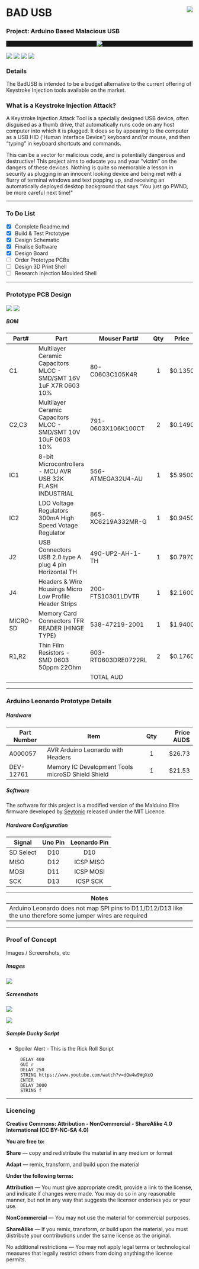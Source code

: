 # BAD USB <img align="right" src="https://github.com/CrashOverrideProductions/Tools/blob/main/Bad%20USB/images/logo.jpg?raw=true">

### Project: Arduino Based Malacious USB <img alt="" align="right" src="https://img.shields.io/badge/Status-Prototype%20Phase-informational?style=flat&logoColor=white&color=73398D" />


<!-- Repo Cover Image -->
<p style="background-color:rgba(22,22,22,1.00)" align="center">
<img align="center" src="https://github.com/CrashOverrideProductions/Tools/blob/main/Bad%20USB/images/background.jpg?raw=true" />
</p>

<!-- Repo Stats -->
<img align="center" src="https://img.shields.io/github/commit-activity/m/CrashOverrideProductions/Tools"> <img align="center" src="https://img.shields.io/github/last-commit/CrashOverrideProductions/Tools"> <img align="center" src="https://img.shields.io/github/languages/code-size/CrashOverrideProductions/Tools"> <img align="center" src="https://img.shields.io/github/directory-file-count/CrashOverrideProductions/Tools">

### Details
The BadUSB is intended to be a budget alternative to the current offering of Keystroke Injection tools available on the market.

### What is a Keystroke Injection Attack?
A Keystroke Injection Attack Tool is a specially designed USB device, often disguised as a thumb drive, that automatically runs code on any host computer into which it is plugged. It does so by appearing to the computer as a USB HID ('Human Interface Device') keyboard and/or mouse, and then “typing” in keyboard shortcuts and commands.

This can be a vector for malicious code, and is potentially dangerous and destructive! This project aims to educate you and your “victim” on the dangers of these devices. Nothing is quite so memorable a lesson in security as plugging in an innocent looking device and being met with a flurry of terminal windows and text popping up, and receiving an automatically deployed desktop background that says “You just go PWND, be more careful next time!"

---
<!-- To Do List -->
### To Do List
- [x] Complete Readme.md
- [x] Build & Test Prototype
- [x] Design Schematic
- [x] Finalise Software
- [x] Design Board
- [ ] Order Prototype PCBs
- [ ] Design 3D Print Shell
- [ ] Research Injection Moulded Shell

---
### Prototype PCB Design
<img align="center" src="https://github.com/CrashOverrideProductions/Tools/blob/main/Bad%20USB/images/BadUSB-TOP.png?raw=true" /> <img align="center" src="https://github.com/CrashOverrideProductions/Tools/blob/main/Bad%20USB/images/BadUSB-Bottom.png?raw=true" />
##### BOM

| Part# | Part                                                              | Mouser Part#       | Qty | Price   | Total   |
| ----- | ----------------------------------------------------------------- | ------------------ | :-: | :-----: | ------: |
| C1    | Multilayer Ceramic Capacitors MLCC - SMD/SMT 16V 1uF X7R 0603 10% | 80-C0603C105K4R    | 1   | $0.1350 | $0.1350 |
| C2,C3	| Multilayer Ceramic Capacitors MLCC - SMD/SMT 10V 10uF 0603 10%    | 791-0603X106K100CT | 2   | $0.1490 | $0.2980 |
| IC1   | 8-bit Microcontrollers - MCU AVR USB 32K FLASH INDUSTRIAL         | 556-ATMEGA32U4-AU	 | 1   | $5.9500 | $5.9500 |
| IC2   | LDO Voltage Regulators 300mA High Speed Votage Regulator          | 865-XC6219A332MR-G | 1   | $0.9450 | $0.9450 |
| J2    | USB Connectors USB 2.0 type A plug 4 pin Horizontal TH            | 490-UP2-AH-1-TH	 | 1   | $0.7970 | $0.7970 |
| J4    | Headers & Wire Housings Micro Low Profile Header Strips           | 200-FTS10301LDVTR	 | 1   | $2.1600 | $2.1600 |
| MICRO-SD| Memory Card Connectors TFR READER (HINGE TYPE)                  | 538-47219-2001	 | 1   |$1.9400	 |$1.9400  |
| R1,R2 |Thin Film Resistors - SMD 0603 50ppm 22Ohm                         | 603-RT0603DRE0722RL| 2   |$0.1760  |$0.3520  |
|       |                                                                   |  TOTAL AUD         |     |         |$12.5770 |


---
### Arduino Leonardo Prototype Details
##### Hardware
| Part Number  | Item                                                       |  Qty   | Price AUD$ |
| ------------ | ---------------------------------------------------------- | :----: | ---------: |
| A000057      | AVR Arduino Leonardo with Headers                          | 1      | $26.73     |
| DEV-12761    | Memory IC Development Tools microSD Shield Shield          | 1      | $21.53     |

##### Software
The software for this project is a modified version of the Malduino Elite firmware developed by [Seytonic](https://github.com/Seytonic "Seytonic") released under the MIT Licence.

##### Hardware Configuration
| Signal   | Uno Pin | Leonardo Pin |
| -------- | :-----: | :----------: |
|SD Select | D10     | D10          |
|MISO      | D12     | ICSP MISO    |
|MOSI      | D11     | ICSP MOSI    |
|SCK       | D13     | ICSP SCK     | 

| Notes |
| ------------ |
| Arduino Leonardo does not map SPI pins to D11/D12/D13 like the uno therefore some jumper wires are required |

---
### Proof of Concept 
Images / Screenshots, etc
##### Images
![](https://github.com/CrashOverrideProductions/Tools/blob/main/Bad%20USB/images/prototype.jpg?raw=true) 
##### Screenshots
![](https://github.com/CrashOverrideProductions/Tools/blob/main/Bad%20USB/images/test1.jpg?raw=true) 

![](https://github.com/CrashOverrideProductions/Tools/blob/main/Bad%20USB/images/test2.jpg?raw=true)
##### Sample Ducky Script
- Spoiler Alert - This is the Rick Roll Script
        
        DELAY 400
        GUI r
        DELAY 250
        STRING https://www.youtube.com/watch?v=dQw4w9WgXcQ
        ENTER
        DELAY 3000
        STRING f


<!-- Licencing Always at the Bottom -->
------------
### Licencing <img alt="" align="right" src="https://img.shields.io/badge/Licence-CC--BY--NC--SA--4.0-informational?style=flat&logo=Creative%20Commons&logoColor=white&color=EF9421" />

**Creative Commons: Attribution - NonCommercial - ShareAlike 4.0 International (CC BY-NC-SA 4.0)**


**You are free to:**

**Share** — copy and redistribute the material in any medium or format

**Adapt** — remix, transform, and build upon the material


**Under the following terms:**

**Attribution** — You must give appropriate credit, provide a link to the license, and indicate if changes were made. You may do so in any reasonable manner, but not in any way that suggests the licensor endorses you or your use.

**NonCommercial** — You may not use the material for commercial purposes.

**ShareAlike** — If you remix, transform, or build upon the material, you must distribute your contributions under the same license as the original.

No additional restrictions — You may not apply legal terms or technological measures that legally restrict others from doing anything the license permits.
